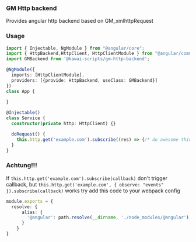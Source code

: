 ### GM Http backend

Provides angular http backend based on GM_xmlhttpRequest

### Usage

```typescript
import { Injectable, NgModule } from "@angular/core"; 
import { HttpBackend,HttpClient, HttpClientModule } from "@angular/common/http";
import GMBackend from '@kawai-scripts/gm-http-backend';

@NgModule({
  imports: [HttpClientModule],
  providers: [{provide: HttpBackend, useClass: GMBackend}]
})
class App {
  
}

@Injectable()
class Service {
  constructor(private http: HttpClient) {}

  doRequest() {
    this.http.get('example.com').subscribe((res) => {/* do awesome things  */});
  }
}
```

### Achtung!!!

If `this.http.get('example.com').subscribe(callback)` don't trigger callback, but 
`this.http.get('example.com', { observe: "events" }).subscribe(callback)` works try add this code to your webpack config
```typescript
module.exports = {
  resolve: {
      alias: {
        '@angular': path.resolve(__dirname, './node_modules/@angular'),
      }
    }
}
```
